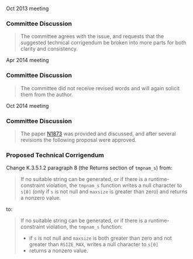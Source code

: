 Oct 2013 meeting

### Committee Discussion

> The committee agrees with the issue, and requests that the suggested technical
> corrigendum be broken into more parts for both clarity and consistency.

Apr 2014 meeting

### Committee Discussion

> The committee did not receive revised words and will again solicit them from the
> author.

Oct 2014 meeting

### Committee Discussion

> The paper [N1873](https://www.open-std.org/jtc1/sc22/wg14/www/docs/n1873.htm)
> was provided and discussed, and after several revisions the following proposal
> were approved.

### Proposed Technical Corrigendum

Change K.3.5.1.2 paragraph 8 (the Returns section of `tmpnam_s`) from:

> If no suitable string can be generated, or if there is a runtime-constraint
> violation, the `tmpnam_s` function writes a null character to `s[0]` (only if
> `s` is not null and `maxsize` is greater than zero) and returns a nonzero value.

to:

> If no suitable string can be generated, or if there is a runtime-constraint
> violation, the `tmpnam_s` function:
> 
> * if `s` is not null and `maxsize` is both greater than zero and not greater than `RSIZE_MAX`, writes a null character to `s[0]`
> * returns a nonzero value.
